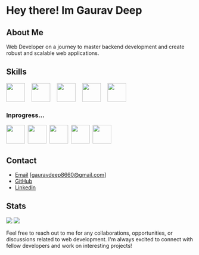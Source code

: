 # Hey there! Im Gaurav Deep 

## About Me

Web Developer on a journey to master backend development and create robust and scalable web applications.

## Skills

<img src="https://cdn.jsdelivr.net/gh/devicons/devicon/icons/html5/html5-original.svg" width="50px" style="margin-right:10px">&nbsp;&nbsp;<img src="https://cdn.jsdelivr.net/gh/devicons/devicon/icons/css3/css3-original.svg" width="50px" style="margin-right:10px">&nbsp;&nbsp;<img src="https://cdn.jsdelivr.net/gh/devicons/devicon/icons/javascript/javascript-original.svg" width="50px" style="margin-right:10px">&nbsp;&nbsp;<img src="https://cdn.jsdelivr.net/gh/devicons/devicon/icons/bootstrap/bootstrap-plain.svg" width="50px" style="margin-right:10px">&nbsp;&nbsp;<img src="https://cdn.jsdelivr.net/gh/devicons/devicon/icons/git/git-original.svg" width="50px" style="margin-right:10px">

### Inprogress...
<img src="https://cdn.jsdelivr.net/gh/devicons/devicon/icons/mongodb/mongodb-original.svg" width="50px">&nbsp;&nbsp;<img src="https://cdn.jsdelivr.net/gh/devicons/devicon/icons/express/express-original.svg" width="50px">&nbsp;&nbsp;<img src="https://cdn.jsdelivr.net/gh/devicons/devicon/icons/react/react-original.svg" width="50px">&nbsp;&nbsp;<img src="https://cdn.jsdelivr.net/gh/devicons/devicon/icons/nodejs/nodejs-original.svg" width="50px">&nbsp;&nbsp;<img src="https://cdn.jsdelivr.net/gh/devicons/devicon/icons/typescript/typescript-original.svg" width="50px">


## Contact
- [Email](gauravdeep8660@gmail.com) [gauravdeep8660@gmail.com]
- [GitHub](https://github.com/GAURAV-DEEP01)
- [Linkedin](https://www.linkedin.com/in/gaurav-deep-1a0b46280/)

## Stats
![](https://github-readme-streak-stats.herokuapp.com/?user=GAURAV-DEEP01&theme=tokyonight&hide_border=false)&nbsp;![](https://github-readme-stats.vercel.app/api/top-langs/?username=GAURAV-DEEP01&theme=tokyonight&hide_border=false&include_all_commits=true&count_private=true&layout=compact)


Feel free to reach out to me for any collaborations, opportunities, or discussions related to web development. I'm always excited to connect with fellow developers and work on interesting projects!


